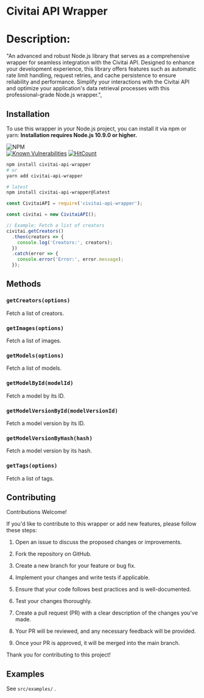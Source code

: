# Civitai API Wrapper

# Description: 
"An advanced and robust Node.js library that serves as a comprehensive wrapper for seamless integration with the Civitai API. Designed to enhance your development experience, this library offers features such as automatic rate limit handling, request retries, and cache persistence to ensure reliability and performance. Simplify your interactions with the Civitai API and optimize your application's data retrieval processes with this professional-grade Node.js wrapper.",

## Installation

To use this wrapper in your Node.js project, you can install it via npm or yarn:
**Installation requires Node.js 10.9.0 or higher.**

![NPM](https://nodei.co/npm/civitai-api-wrapper.png)
<br>
[![Known Vulnerabilities](https://snyk.io/test/github/zirmith/CivitaiAPI/badge.svg)](https://snyk.io/test/github/zirmith/CivitaiAPI)   [![HitCount](https://hits.dwyl.com/Zirmith/CivitaiAPI.svg?style=flat-square&show=unique)](http://hits.dwyl.com/Zirmith/CivitaiAPI)

```bash
npm install civitai-api-wrapper
# or
yarn add civitai-api-wrapper

# latest
npm install civitai-api-wrapper@latest
```

```js
const CivitaiAPI = require('civitai-api-wrapper');

const civitai = new CivitaiAPI();

// Example: Fetch a list of creators
civitai.getCreators()
  .then(creators => {
    console.log('Creators:', creators);
  })
  .catch(error => {
    console.error('Error:', error.message);
  });
```

## Methods

### `getCreators(options)`

Fetch a list of creators.

### `getImages(options)`

Fetch a list of images.

### `getModels(options)`

Fetch a list of models.

### `getModelById(modelId)`

Fetch a model by its ID.

### `getModelVersionById(modelVersionId)`

Fetch a model version by its ID.

### `getModelVersionByHash(hash)`

Fetch a model version by its hash.

### `getTags(options)`

Fetch a list of tags.

## Contributing

Contributions Welcome!

If you'd like to contribute to this wrapper or add new features, please follow these steps:

1. Open an issue to discuss the proposed changes or improvements.

2. Fork the repository on GitHub.

3. Create a new branch for your feature or bug fix.

4. Implement your changes and write tests if applicable.

5. Ensure that your code follows best practices and is well-documented.

6. Test your changes thoroughly.

7. Create a pull request (PR) with a clear description of the changes you've made.

8. Your PR will be reviewed, and any necessary feedback will be provided.

9. Once your PR is approved, it will be merged into the main branch.

Thank you for contributing to this project!


## Examples
See `src/examples/` .